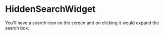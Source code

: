 # HiddenSearchWidget
You'll have a search icon on the screen and on clicking it would expand the search box. 

